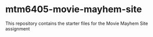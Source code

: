 # mtm6405-movie-mayhem-site
This repository contains the starter files for the Movie Mayhem Site assignment

